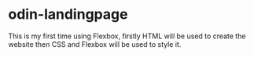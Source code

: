 # odin-landingpage

This is my first time using Flexbox, firstly HTML will be used to create the website then CSS and Flexbox will be used to style it. 